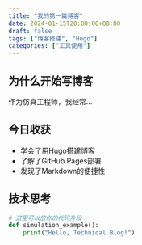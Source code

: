 ```yaml
---
title: "我的第一篇博客"
date: 2024-01-15T20:00:00+08:00
draft: false
tags: ["博客搭建", "Hugo"]
categories: ["工具使用"]
---
```


## 为什么开始写博客

作为仿真工程师，我经常...

## 今日收获

- 学会了用Hugo搭建博客
- 了解了GitHub Pages部署
- 发现了Markdown的便捷性

## 技术思考

```python
# 这里可以放你的代码片段
def simulation_example():
    print("Hello, Technical Blog!")